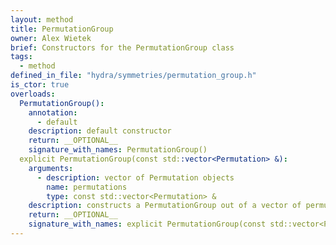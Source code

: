 ```yaml
---
layout: method
title: PermutationGroup
owner: Alex Wietek
brief: Constructors for the PermutationGroup class
tags:
  - method
defined_in_file: "hydra/symmetries/permutation_group.h"
is_ctor: true
overloads:
  PermutationGroup():
    annotation:
      - default
    description: default constructor
    return: __OPTIONAL__
    signature_with_names: PermutationGroup()
  explicit PermutationGroup(const std::vector<Permutation> &):
    arguments:
      - description: vector of Permutation objects
        name: permutations
        type: const std::vector<Permutation> &
    description: constructs a PermutationGroup out of a vector of permutations, the group axioms are being validated
    return: __OPTIONAL__
    signature_with_names: explicit PermutationGroup(const std::vector<Permutation> & permutations)
---
```

